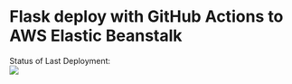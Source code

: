 # Flask deploy with GitHub Actions to AWS Elastic Beanstalk




Status of Last Deployment:
<br>
<img src="https://github.com/SiLa4-Cyber/action-ci-cd-to-aws/workflows/CI-CD_pipeline-to-AWS-ElastikBeastalk/badge.svg?branch=master"><br>
